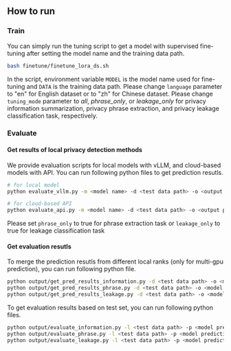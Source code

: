## How to run

### Train
You can simply run the tuning script to get a model with supervised fine-tuning after setting the model name and the training data path.
```bash
bash finetune/finetune_lora_ds.sh
```
In the script, environment variable `MODEL` is the model name used for fine-tuning and `DATA` is the training data path. 
Please change `language` parameter to "en" for English dataset or to "zh" for Chinese dataset. 
Please change `tuning_mode` parameter to _all_, _phrase_only_, or _leakage_only_ for privacy information summarization, privacy phrase extraction, and privacy leakage classification task, respectively.

### Evaluate 
#### Get results of local privacy detection methods
We provide evaluation scripts for local models with vLLM, and cloud-based models with API. You can run following python files to get prediction resutls. 
```bash
# for local model
python evaluate_vllm.py -m <model name> -d <test data path> -o <output path> -t <is fine-tuned> -f <is few shot> -l <language>
```
```bash
# for cloud-based API
python evaluate_api.py -m <model name> -d <test data path> -o <output path> -f <is few shot> -l <language>
```
Please set `phrase_only` to true for phrase extraction task or `leakage_only` to true for leakage classification task 

#### Get evaluation resutls
To merge the prediction resutls from different local ranks (only for multi-gpu prediction), you can run following python file. 
```bash
python output/get_pred_results_information.py -d <test data path> -o <model prediction path> # for information summarization task
python output/get_pred_results_phrase.py -d <test data path> -o <model prediction path>      # for phrase extraction task
python output/get_pred_results_leakage.py -d <test data path> -o <model prediction path>     # for leakage classification task
```

To get evaluation results based on test set, you can run following python files.
```bash
python output/evaluate_information.py -l <test data path> -p <model prediction path> --language <dataset language> # for information summarization task
python output/evaluate_phrase.py -l <test data path> -p <model prediction path> --language <dataset language>      # for phrase extraction task
python output/evaluate_leakage.py -l <test data path> -p <model prediction path> --language <dataset language>     # for leakage classification task
```